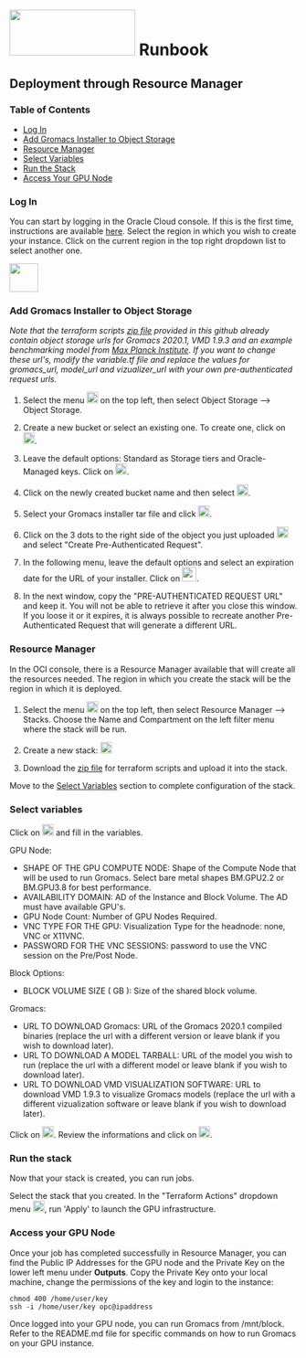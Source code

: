 # <img src="https://github.com/oracle-quickstart/oci-hpc-runbook-gromacs/blob/master/Images/gromacs-logo.png" height="80" width="220"> Runbook

## Deployment through Resource Manager

### Table of Contents
 - [Log In](#log-in)
 - [Add Gromacs Installer to Object Storage](#add-gromacs-installer-to-object-storage)
 - [Resource Manager](#resource-manager)
 - [Select Variables](#select-variables)
 - [Run the Stack](#run-the-stack)
 - [Access Your GPU Node](#access-your-gpu-node)
  

### Log In
You can start by logging in the Oracle Cloud console. If this is the first time, instructions are available [here](https://docs.cloud.oracle.com/iaas/Content/GSG/Tasks/signingin.htm).
Select the region in which you wish to create your instance. Click on the current region in the top right dropdown list to select another one. 

<img src="https://github.com/oracle-quickstart/oci-hpc-runbook-parabricks/blob/main/images/Region.png" height="50">


### Add Gromacs Installer to Object Storage
*Note that the terraform scripts [zip file](https://github.com/oracle-quickstart/oci-hpc-runbook-gromacs/tree/master/Resources/gromacs-2020.1.zip) provided in this github already contain object storage urls for Gromacs 2020.1, VMD 1.9.3 and an example benchmarking model from [Max Planck Institute](https://www.mpibpc.mpg.de/grubmueller/bench). If you want to change these url's, modify the variable.tf file and replace the values for gromacs_url, model_url and vizualizer_url with your own pre-authenticated request urls.*

  1. Select the menu <img src="https://github.com/oracle-quickstart/oci-hpc-runbook-parabricks/blob/main/images/menu.png" height="20"> on the top left, then select Object Storage --> Object Storage.

  2. Create a new bucket or select an existing one. To create one, click on <img src="https://github.com/oracle-quickstart/oci-hpc-runbook-parabricks/blob/main/images/create_bucket.png" height="20">.

  3. Leave the default options: Standard as Storage tiers and Oracle-Managed keys. Click on <img src="https://github.com/oracle-quickstart/oci-hpc-runbook-parabricks/blob/main/images/create_bucket.png" height="20">.

  4. Click on the newly created bucket name and then select <img src="https://github.com/oracle-quickstart/oci-hpc-runbook-parabricks/blob/main/images/upload_object.png" height="20">.

  5. Select your Gromacs installer tar file and click <img src="https://github.com/oracle-quickstart/oci-hpc-runbook-parabricks/blob/main/images/upload_object.png" height="20">.

  6. Click on the 3 dots to the right side of the object you just uploaded <img src="https://github.com/oracle-quickstart/oci-hpc-runbook-parabricks/blob/main/images/3dots.png" height="20"> and select "Create Pre-Authenticated Request". 

  6. In the following menu, leave the default options and select an expiration date for the URL of your installer. Click on  <img src="https://github.com/oracle-quickstart/oci-hpc-runbook-parabricks/blob/main/images/pre_auth.png" height="25">.

  7. In the next window, copy the "PRE-AUTHENTICATED REQUEST URL" and keep it. You will not be able to retrieve it after you close this window. If you loose it or it expires, it is always possible to recreate another Pre-Authenticated Request that will generate a different URL.


### Resource Manager
In the OCI console, there is a Resource Manager available that will create all the resources needed. The region in which you create the stack will be the region in which it is deployed.

  1. Select the menu <img src="https://github.com/oracle-quickstart/oci-hpc-runbook-parabricks/blob/main/images/menu.png" height="20"> on the top left, then select Resource Manager --> Stacks. Choose the Name and Compartment on the left filter menu where the stack will be run.

  2. Create a new stack: <img src="https://github.com/oracle-quickstart/oci-hpc-runbook-parabricks/blob/main/images/stack.png" height="20">

  3. Download the [zip file](https://github.com/oracle-quickstart/oci-hpc-runbook-gromacs/tree/master/Resources/gromacs-2020.1.zip) for terraform scripts and upload it into the stack. 

Move to the [Select Variables](#select-variables) section to complete configuration of the stack.

### Select variables

Click on <img src="https://github.com/oracle-quickstart/oci-hpc-runbook-parabricks/blob/main/images/next.png" height="20"> and fill in the variables. 

GPU Node:
* SHAPE OF THE GPU COMPUTE NODE: Shape of the Compute Node that will be used to run Gromacs. Select bare metal shapes BM.GPU2.2 or BM.GPU3.8 for best performance.
* AVAILABILITY DOMAIN: AD of the Instance and Block Volume. The AD must have available GPU's.
* GPU Node Count: Number of GPU Nodes Required.
* VNC TYPE FOR THE GPU: Visualization Type for the headnode: none, VNC or X11VNC.
* PASSWORD FOR THE VNC SESSIONS: password to use the VNC session on the Pre/Post Node.

Block Options:
* BLOCK VOLUME SIZE ( GB ): Size of the shared block volume.

Gromacs:
* URL TO DOWNLOAD Gromacs: URL of the Gromacs 2020.1 compiled binaries (replace the url with a different version or leave blank if you wish to download later).
* URL TO DOWNLOAD A MODEL TARBALL: URL of the model you wish to run (replace the url with a different model or leave blank if you wish to download later).
* URL TO DOWNLOAD VMD VISUALIZATION SOFTWARE: URL to download VMD 1.9.3 to visualize Gromacs models (replace the url with a different vizualization software or leave blank if you wish to download later).

Click on <img src="https://github.com/oracle-quickstart/oci-hpc-runbook-parabricks/blob/main/images/next.png" height="20">.
Review the informations and click on <img src="https://github.com/oracle-quickstart/oci-hpc-runbook-parabricks/blob/main/images/create.png" height="20">.

### Run the stack

Now that your stack is created, you can run jobs. 

Select the stack that you created.
In the "Terraform Actions" dropdown menu <img src="https://github.com/oracle-quickstart/oci-hpc-runbook-parabricks/blob/main/images/tf_actions.png" height="20">, run 'Apply' to launch the GPU infrastructure.

### Access your GPU Node

Once your job has completed successfully in Resource Manager, you can find the Public IP Addresses for the GPU node and the Private Key on the lower left menu under **Outputs**. Copy the Private Key onto your local machine, change the permissions of the key and login to the instance:

```
chmod 400 /home/user/key
ssh -i /home/user/key opc@ipaddress
```

Once logged into your GPU node, you can run Gromacs from /mnt/block. Refer to the README.md file for specific commands on how to run Gromacs on your GPU instance.
